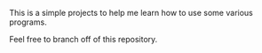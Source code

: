 This is a simple projects to help me learn how to use some various programs. 

Feel free to branch off of this repository.